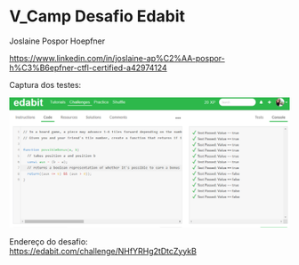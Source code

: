 # V_Camp Desafio Edabit

Joslaine Pospor Hoepfner

https://www.linkedin.com/in/joslaine-ap%C2%AA-pospor-h%C3%B6epfner-ctfl-certified-a42974124

Captura dos testes:

![Captura dos testes](captura-dos-testes.png)

Endereço do desafio:  
https://edabit.com/challenge/NHfYRHg2tDtcZyykB
